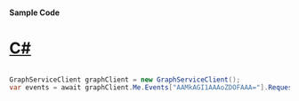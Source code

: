 #### Sample Code
# [C#](#tab/Csharp)

```C#

GraphServiceClient graphClient = new GraphServiceClient();
var events = await graphClient.Me.Events["AAMkAGI1AAAoZDOFAAA="].Request().GetAsync();

```